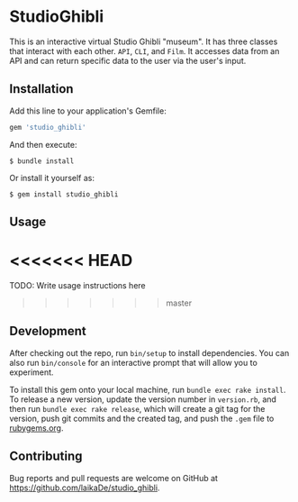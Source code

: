 # StudioGhibli

This is an interactive virtual Studio Ghibli "museum". It has three classes that interact with each other. `API`, `CLI`, and `Film`. It accesses data from an API and can return specific data to the user via the user's input.

## Installation

Add this line to your application's Gemfile:

```ruby
gem 'studio_ghibli'
```

And then execute:

    $ bundle install

Or install it yourself as:

    $ gem install studio_ghibli

## Usage

<<<<<<< HEAD
=======
TODO: Write usage instructions here

>>>>>>> master
## Development

After checking out the repo, run `bin/setup` to install dependencies. You can also run `bin/console` for an interactive prompt that will allow you to experiment.

To install this gem onto your local machine, run `bundle exec rake install`. To release a new version, update the version number in `version.rb`, and then run `bundle exec rake release`, which will create a git tag for the version, push git commits and the created tag, and push the `.gem` file to [rubygems.org](https://rubygems.org).

## Contributing

Bug reports and pull requests are welcome on GitHub at https://github.com/laikaDe/studio_ghibli.
